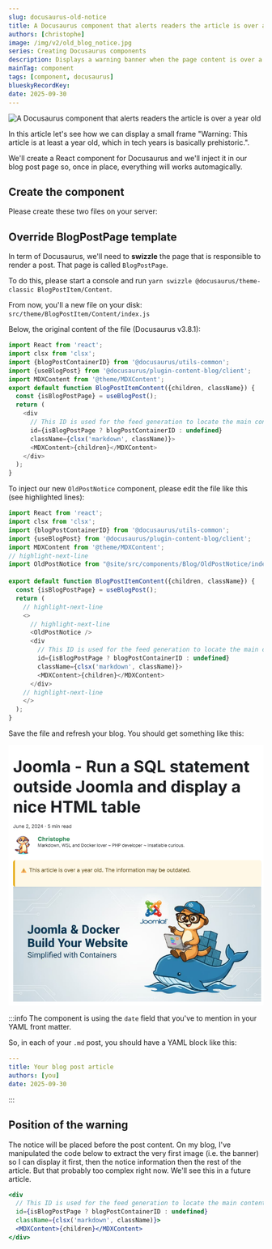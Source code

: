 ```yaml
---
slug: docusaurus-old-notice
title: A Docusaurus component that alerts readers the article is over a year old
authors: [christophe]
image: /img/v2/old_blog_notice.jpg
series: Creating Docusaurus components
description: Displays a warning banner when the page content is over a year old
mainTag: component
tags: [component, docusaurus]
blueskyRecordKey:
date: 2025-09-30
---
```


<!-- cspell:ignore  -->

![A Docusaurus component that alerts readers the article is over a year old](/img/v2/old_blog_notice.jpg)

In this article let's see how we can display a small frame "Warning: This article is at least a year old, which in tech years is basically prehistoric.".

We'll create a React component for Docusaurus and we'll inject it in our blog post page so, once in place, everything will works automagically.

<!-- truncate -->

## Create the component

Please create these two files on your server:

<Snippet filename="src/components/Blog/OldPostNotice/index.js" source="src/components/Blog/OldPostNotice/index.js" />

<Snippet filename="src/components/Blog/OldPostNotice/styles.module.css" source="src/components/Blog/OldPostNotice/styles.module.css" />

## Override BlogPostPage template

In term of Docusaurus, we'll need to **swizzle** the page that is responsible to render a post. That page is called `BlogPostPage`.

To do this, please start a console and run `yarn swizzle @docusaurus/theme-classic BlogPostItem/Content`.

From now, you'll a new file on your disk: `src/theme/BlogPostItem/Content/index.js`

Below, the original content of the file (Docusaurus v3.8.1):

<Snippet filename="src/theme/BlogPostItem/Content/index.js">

```js
import React from 'react';
import clsx from 'clsx';
import {blogPostContainerID} from '@docusaurus/utils-common';
import {useBlogPost} from '@docusaurus/plugin-content-blog/client';
import MDXContent from '@theme/MDXContent';
export default function BlogPostItemContent({children, className}) {
  const {isBlogPostPage} = useBlogPost();
  return (
    <div
      // This ID is used for the feed generation to locate the main content
      id={isBlogPostPage ? blogPostContainerID : undefined}
      className={clsx('markdown', className)}>
      <MDXContent>{children}</MDXContent>
    </div>
  );
}
```

</Snippet>

To inject our new `OldPostNotice` component, please edit the file like this (see highlighted lines):

<Snippet filename="src/theme/BlogPostItem/Content/index.js">

```js
import React from 'react';
import clsx from 'clsx';
import {blogPostContainerID} from '@docusaurus/utils-common';
import {useBlogPost} from '@docusaurus/plugin-content-blog/client';
import MDXContent from '@theme/MDXContent';
// highlight-next-line
import OldPostNotice from "@site/src/components/Blog/OldPostNotice/index.js";

export default function BlogPostItemContent({children, className}) {
  const {isBlogPostPage} = useBlogPost();
  return (
    // highlight-next-line
    <>
      // highlight-next-line
      <OldPostNotice />
      <div
        // This ID is used for the feed generation to locate the main content
        id={isBlogPostPage ? blogPostContainerID : undefined}
        className={clsx('markdown', className)}>
        <MDXContent>{children}</MDXContent>
      </div>
    // highlight-next-line
    </>
  );
}

```

</Snippet>

Save the file and refresh your blog. You should get something like this:

![Old post notice in action](./images/old_notice.png)

:::info
The component is using the `date` field that you've to mention in your YAML front matter.

So, in each of your `.md` post, you should have a YAML block like this:

```yaml
---
title: Your blog post article
authors: [you]
date: 2025-09-30
```

:::

## Position of the warning

The notice will be placed before the post content. On my blog, I've manipulated the code below to extract the very first image (i.e. the banner) so I can display it first, then the notice information then the rest of the article. But that probably too complex right now. We'll see this in a future article.

```jsx
<div
  // This ID is used for the feed generation to locate the main content
  id={isBlogPostPage ? blogPostContainerID : undefined}
  className={clsx('markdown', className)}>
  <MDXContent>{children}</MDXContent>
</div>
```
